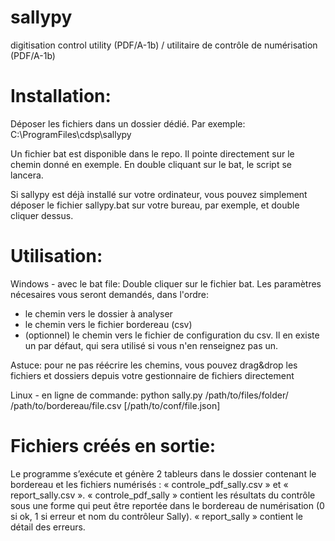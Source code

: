# sallypy
digitisation control utility (PDF/A-1b) / utilitaire de contrôle de numérisation (PDF/A-1b)

# Installation:
Déposer les fichiers dans un dossier dédié. Par exemple:
C:\ProgramFiles\cdsp\sallypy

Un fichier bat est disponible dans le repo. Il pointe directement sur le chemin donné en exemple. En double cliquant sur le bat, le script se lancera.

Si sallypy est déjà installé sur votre ordinateur, vous pouvez simplement déposer le fichier sallypy.bat sur votre bureau, par exemple, et double cliquer dessus.

# Utilisation:

Windows - avec le bat file:
Double cliquer sur le fichier bat. Les paramètres nécesaires vous seront demandés, dans l'ordre:
- le chemin vers le dossier à analyser
- le chemin vers le fichier bordereau (csv)
- (optionnel) le chemin vers le fichier de configuration du csv. Il en existe un par défaut, qui sera utilisé si vous n'en renseignez pas un.

Astuce: pour ne pas réécrire les chemins, vous pouvez drag&drop les fichiers et dossiers depuis votre gestionnaire de fichiers directement


Linux - en ligne de commande:
python sally.py /path/to/files/folder/ /path/to/bordereau/file.csv [/path/to/conf/file.json]

# Fichiers créés en sortie:
Le programme s’exécute et génère 2 tableurs dans le dossier contenant le bordereau et les fichiers numérisés : « controle_pdf_sally.csv » et « report_sally.csv ». « controle_pdf_sally » contient les résultats du contrôle sous une forme qui peut être reportée dans le bordereau de numérisation (0 si ok, 1 si erreur et nom du contrôleur Sally). « report_sally » contient le détail des erreurs.
